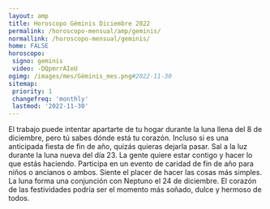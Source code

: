 ```yaml
---
layout: amp
title: Horoscopo Géminis Diciembre 2022 
permalink: /horoscopo-mensual/amp/geminis/
normallink: /horoscopo-mensual/geminis/
home: FALSE
horoscopo:
 signo: geminis
 video: -DQpmrrAIeU
ogimg: /images/mes/Géminis_mes.png#2022-11-30
sitemap:
 priority: 1
 changefreq: 'monthly'
 lastmod: '2022-11-30'
---
```



El trabajo puede intentar apartarte de tu hogar durante la luna llena del 8 de diciembre, pero tú sabes dónde está tu corazón. Incluso si es una anticipada fiesta de fin de año, quizás quieras dejarla pasar. Sal a la luz durante la luna nueva del día 23. La gente quiere estar contigo y hacer lo que estás haciendo. Participa en un evento de caridad de fin de año para niños o ancianos o ambos. Siente el placer de hacer las cosas más simples. La luna forma una conjunción con Neptuno el 24 de diciembre. El corazón de las festividades podría ser el momento más soñado, dulce y hermoso de todos.